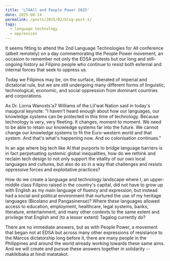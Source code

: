 ```yaml
---
title: 'LT4All and People Power 2025'
date: 2025-08-14
permalink: /posts/2025/02/blog-post-1/
tags:
  - language technology
  - oppression
---
```


It seems fitting to attend the 2nd Language Technologies for All conference (albeit remotely) on a day commemorating the People Power movement, an occasion to remember not only the EDSA protests but our long and still-ongoing history as Filipino people who continue to resist both external and internal forces that seek to oppress us.

Today we Filipinos may be, on the surface, liberated of imperial and dictatorial rule, but we are still undergoing many different forms of linguistic, technological, economic, and social oppression from dominant countries and corporations.

As Dr. Lorna Wanosts'a7 Williams of the Lil'wat Nation said in today's inaugural keynote:
"I haven't heard enough about how our languages, our knowledge systems can be protected in this time of technology. Because technology is very, very fleeting. It changes, moment to moment. We need to be able to retain our knowledge systems far into the future. We cannot change our knowledge systems to fit the Euro-western world and that system. And that's what's happening now. And so colonisation continues."

In an age where big tech like AI that purports to bridge language barriers is in fact perpetuating systemic global inequalities, how do we rethink and reclaim tech design to not only support the vitality of our own local languages and cultures, but also do so in a way that challenges and resists oppressive forces and exploitative practices?

How do we create a language and technology landscape where I, an upper-middle class Filipino raised in the country's capital, did not have to grow up with English as my main language of fluency and expression, but instead had a social and political environment that nurtured the use of my heritage languages (Bicolano and Pangasinense)? Where these languages allowed access to education, employment, healthcare, legal systems, banks, literature, entertainment, and many other contexts to the same extent and privilege that English and (to a lesser extent) Tagalog currently do?

There are no immediate answers, but as with People Power, a movement that began not at EDSA but across many other expressions of resistance to the Marcos dictatorship long before it, there are many people in the Philippines and around the world already working towards these same aims. And we will create and pursue these answers together in solidarity -- makikibaka at hindi matatakot.
